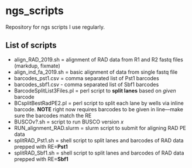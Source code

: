 # ngs_scripts
Repository for ngs scripts I use regularly.

## List of scripts
* align_RAD_2019.sh = alignment of RAD data from R1 and R2 fastq files (markdup, fixmate)
* align_ind_fa_2019.sh = basic alignment of data from single fastq file
* barcodes_pst1.csv = comma separated list of Pst1 barcodes
* barcodes_sbf1.csv - comma separated list of Sbf1 barcodes
* BarcodeSplitList3Files.pl = perl script to **split lanes** based on *given* barcode
* BCsplitBestRadPE2.pl = perl script to split each lane by wells via inline barcode. **NOTE** right now requires barcodes to be given in line––make sure the barcodes match the RE
* BUSCOv?.sh = script to run BUSCO version _x_
* RUN_alignment_RAD.slurm = slurm script to submit for aligning RAD PE data
* splitRAD_Pst1.sh = shell script to split lanes and barcodes of RAD data prepped with RE=**Pst1**
* splitRAD_Sbf1.sh = shell script to split lanes and barcodes of RAD data prepped with RE=**Sbf1**

